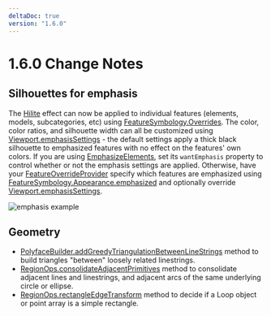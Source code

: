 ```yaml
---
deltaDoc: true
version: "1.6.0"
---
```


# 1.6.0 Change Notes

## Silhouettes for emphasis

The [Hilite](https://www.imodeljs.org/v1/reference/imodeljs-common/rendering/hilite) effect can now be applied to individual features (elements, models, subcategories, etc) using [FeatureSymbology.Overrides](https://www.imodeljs.org/v1/reference/imodeljs-frontend/rendering/featuresymbology/featuresymbology.overrides). The color, color ratios, and silhouette width can all be customized using [Viewport.emphasisSettings](https://www.imodeljs.org/v1/reference/imodeljs-frontend/views/viewport/emphasissettings) - the default settings apply a thick black silhouette to emphasized features with no effect on the features' own colors. If you are using [EmphasizeElements](https://www.imodeljs.org/v1/reference/imodeljs-frontend/rendering/emphasizeelements), set its `wantEmphasis` property to control whether or not the emphasis settings are applied. Otherwise, have your [FeatureOverrideProvider](https://www.imodeljs.org/v1/reference/imodeljs-frontend/views/featureoverrideprovider) specify which features are emphasized using [FeatureSymbology.Appearance.emphasized](https://www.imodeljs.org/v1/reference/imodeljs-frontend/rendering/featuresymbology/featuresymbology.appearance/#emphasized) and optionally override [Viewport.emphasisSettings](https://www.imodeljs.org/v1/reference/imodeljs-frontend/views/viewport/emphasissettings).

![emphasis example](./assets/emphasized_elements.png "Example showing default emphasis settings")

## Geometry

- [PolyfaceBuilder.addGreedyTriangulationBetweenLineStrings](https://www.imodeljs.org/v1/reference/geometry-core/polyface/polyfacebuilder/addgreedytriangulationbetweenlinestrings) method to build triangles "between" loosely related linestrings.
- [RegionOps.consolidateAdjacentPrimitives](https://www.imodeljs.org/v1/reference/geometry-core/curve/regionops/#consolidateadjacentprimitives) method to consolidate adjacent lines and linestrings, and adjacent arcs of the same underlying circle or ellipse.
- [RegionOps.rectangleEdgeTransform](https://www.imodeljs.org/v1/reference/geometry-core/curve/regionops/#rectangleedgetransform) method to decide if a Loop object or point array is a simple rectangle.
